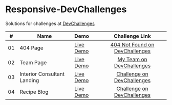 # Responsive-DevChallenges

Solutions for challenges at [DevChallenges](https://devchallenges.io/paths/responsiveWebPaths)

|#|Name|Demo|Challenge Link|
|:---:|---|:---|:---:|
|01|404 Page|[Live Demo](https://mukeshgurpude.github.io/Responsive-DevChallenges/404-page/)|[404 Not Found on DevChallenges](https://devchallenges.io/challenges/wBunSb7FPrIepJZAg0sY)|
|02|Team Page|[Live Demo](https://mukeshgurpude.github.io/Responsive-DevChallenges/team/)|[My Team on DevChallenges](https://devchallenges.io/challenges/hhmesazsqgKXrTkYkt0U)|
|03|Interior Consultant Landing|[Live Demo](https://mukeshgurpude.github.io/Responsive-DevChallenges/interior-consultant/)|[Challenge on DevChallenges](https://devchallenges.io/challenges/Jymh2b2FyebRTUljkNcb)|
|04|Recipe Blog|[Live Demo](https://mukeshgurpude.github.io/Responsive-DevChallenges/recipe-blog/)|[Challenge on DevChallenges](https://devchallenges.io/challenges/OEKdUZ6xs0h99C38XVht)|
